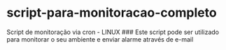 # script-para-monitoracao-completo
Script de monitoração via cron - LINUX ### Este script pode ser utilizado para monitorar o seu ambiente e enviar alarme através de e-mail
